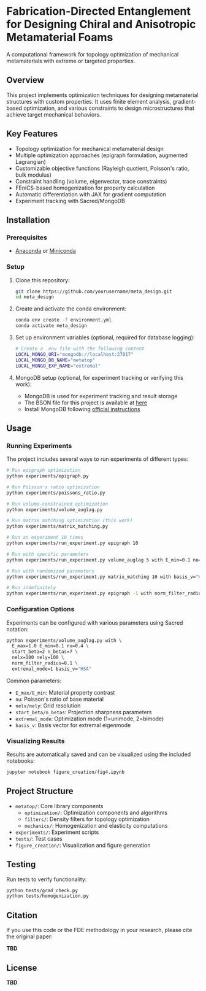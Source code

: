 # Fabrication-Directed Entanglement for Designing Chiral and Anisotropic Metamaterial Foams

A computational framework for topology optimization of mechanical metamaterials with extreme or targeted properties.

## Overview

This project implements optimization techniques for designing metamaterial structures with custom properties. It uses finite element analysis, gradient-based optimization, and various constraints to design microstructures that achieve target mechanical behaviors.

## Key Features

- Topology optimization for mechanical metamaterial design
- Multiple optimization approaches (epigraph formulation, augmented Lagrangian)
- Customizable objective functions (Rayleigh quotient, Poisson's ratio, bulk modulus)
- Constraint handling (volume, eigenvector, trace constraints)
- FEniCS-based homogenization for property calculation
- Automatic differentiation with JAX for gradient computation
- Experiment tracking with Sacred/MongoDB

## Installation

### Prerequisites

- [Anaconda](https://www.anaconda.com/download/) or [Miniconda](https://docs.conda.io/en/latest/miniconda.html)

### Setup

1. Clone this repository:
   ```bash
   git clone https://github.com/yourusername/meta_design.git
   cd meta_design
   ```

2. Create and activate the conda environment:
   ```bash
   conda env create -f environment.yml
   conda activate meta_design
   ```

3. Set up environment variables (optional, required for database logging):
   ```bash
   # Create a .env file with the following content
   LOCAL_MONGO_URI="mongodb://localhost:27017"
   LOCAL_MONGO_DB_NAME="metatop"
   LOCAL_MONGO_EXP_NAME="extremal"
   ```

4. MongoDB setup (optional, for experiment tracking or verifying this work):
   - MongoDB is used for experiment tracking and result storage
   - The BSON file for this project is available at [here](https://bit.ly/TO-VTP)
   - Install MongoDB following [official instructions](https://www.mongodb.com/docs/manual/installation/)

## Usage

### Running Experiments

The project includes several ways to run experiments of different types:

```bash
# Run epigraph optimization
python experiments/epigraph.py

# Run Poisson's ratio optimization
python experiments/poissons_ratio.py 

# Run volume-constrained optimization
python experiments/volume_auglag.py

# Run matrix matching optimization (this work)
python experiments/matrix_matching.py

# Run an experiment 10 times
python experiments/run_experiment.py epigraph 10

# Run with specific parameters
python experiments/run_experiment.py volume_auglag 5 with E_min=0.1 nu=0.4

# Run with randomized parameters
python experiments/run_experiment.py matrix_matching 10 with basis_v="HSA" --randomize E_min nu

# Run indefinitely
python experiments/run_experiment.py epigraph -1 with norm_filter_radius=0.1
```

### Configuration Options

Experiments can be configured with various parameters using Sacred notation:

```bash
python experiments/volume_auglag.py with \
  E_max=1.0 E_min=0.1 nu=0.4 \
  start_beta=2 n_betas=7 \
  nelx=100 nely=100 \
  norm_filter_radius=0.1 \
  extremal_mode=1 basis_v="HSA"
```

Common parameters:
- `E_max/E_min`: Material property contrast
- `nu`: Poisson's ratio of base material
- `nelx/nely`: Grid resolution
- `start_beta/n_betas`: Projection sharpness parameters
- `extremal_mode`: Optimization mode (1=unimode, 2=bimode)
- `basis_v`: Basis vector for extremal eigenmode

### Visualizing Results

Results are automatically saved and can be visualized using the included notebooks:

```bash
jupyter notebook figure_creation/fig4.ipynb
```

## Project Structure

- `metatop/`: Core library components
  - `optimization/`: Optimization components and algorithms
  - `filters/`: Density filters for topology optimization
  - `mechanics/`: Homogenization and elasticity computations
- `experiments/`: Experiment scripts
- `tests/`: Test cases
- `figure_creation/`: Visualization and figure generation

## Testing

Run tests to verify functionality:

```bash
python tests/grad_check.py
python tests/homogenization.py
```

## Citation

If you use this code or the FDE methodology in your research, please cite the original paper: 

**TBD**

## License

**TBD**

